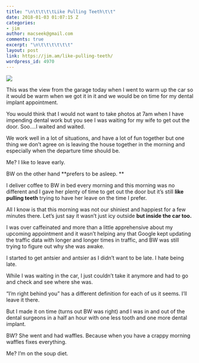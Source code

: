 ```yaml
---
title: "\n\t\t\t\tLike Pulling Teeth\t\t"
date: 2018-01-03 01:07:15 Z
categories:
- jim
author: macseek@gmail.com
comments: true
excerpt: "\n\t\t\t\t\t\t"
layout: post
link: https://jim.am/like-pulling-teeth/
wordpress_id: 4970
---
```


![](http://jim.am/wp-content/uploads/2018/01/null-1.jpeg)




This was the view from the garage today when I went to warm up the car so it would be warm when we got it in it and we would be on time for my dental implant appointment.




You would think that I would not want to take photos at 7am when I have impending dental work but you see I was waiting for my wife to get out the door. Soo….I waited and waited.




We work well in a lot of situations, and have a lot of fun together but one thing we don’t agree on is leaving the house together in the morning and especially when the departure time should be.




Me? I like to leave early.




BW on the other hand **prefers to be asleep. **




I deliver coffee to BW in bed every morning and this morning was no different and I gave her plenty of time to get out the door but it’s still **like pulling teeth** trying to have her leave on the time I prefer.




All I know is that this morning was not our shiniest and happiest for a few minutes there. Let’s just say it wasn’t just icy outside **but inside the car too.**




I was over caffeinated and more than a little apprehensive about my upcoming appointment and it wasn’t helping any that Google kept updating the traffic data with longer and longer times in traffic, and BW was still trying to figure out why she was awake.




I started to get antsier and antsier as I didn’t want to be late. I hate being late.




While I was waiting in the car, I just couldn’t take it anymore and had to go and check and see where she was.




“I’m right behind you” has a different definition for each of us it seems. I’ll leave it there.




But I made it on time (turns out BW was right) and I was in and out of the dental surgeons in a half an hour with one less tooth and one more dental implant.




BW? She went and had waffles. Because when you have a crappy morning waffles fixes everything.




Me? I’m on the soup diet.


		
